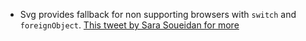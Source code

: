 - Svg provides fallback for non supporting browsers with `switch` and `foreignObject`. [This tweet by Sara Soueidan for more](https://twitter.com/SaraSoueidan/status/875112721922043904)
